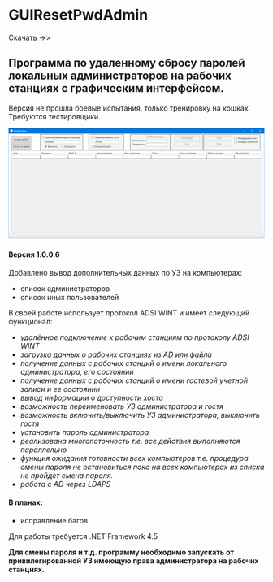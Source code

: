 # GUIResetPwdAdmin
[Скачать ->>](https://github.com/Zud71/GUIResetPwdAdmin/releases)

## Программа по удаленному сбросу паролей локальных администраторов на рабочих станциях с графическим интерфейсом.
Версия не прошла боевые испытания, только тренировку на кошках. Требуются тестировщики.

![](img/main.png)

#### Версия 1.0.0.6

Добавлено вывод дополнительных данных по УЗ на компьютерах:
- список администраторов
- список иных пользователей


В своей работе использует протокол ADSI WINT и имеет следующий функционал:

<em>

- удалённое подключение к рабочим станциям по протоколу  ADSI WINT 
- загрузка данных о рабочих станциях из AD или файла
- получение данных с рабочих станций о имени локального администратора, его состоянии
- получение данных с рабочих станций о имени гостевой учетной записи и ее состоянии
- вывод информации о доступности хоста
- возможность переименовать УЗ администратора и гостя
- возможность включить/выключить УЗ администратора, выключить гостя
- установить пароль администратора</li>
- реализована многопоточность т.е. все действия выполняются параллельно
- функция ожидания готовности всех компьютеров т.е. процедура смены пароля не остановиться пока на всех компьютерах из списка не пройдет смена пароля.
- работа с AD через LDAPS
</em>




#### В планах:
- исправление багов


Для работы требуется .NET Framework 4.5


**Для смены пароля и т.д. программу необходимо запускать от привилегированной УЗ имеющую права администратора на рабочих станциях.**
